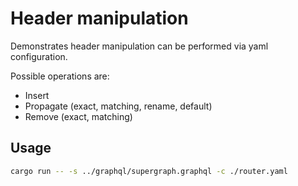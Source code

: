 # Header manipulation

Demonstrates header manipulation can be performed via yaml configuration.

Possible operations are:
* Insert
* Propagate (exact, matching, rename, default)
* Remove (exact, matching)

## Usage
```bash
cargo run -- -s ../graphql/supergraph.graphql -c ./router.yaml
```


